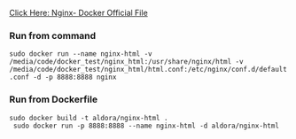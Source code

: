 [Click Here: Nginx- Docker Official File](https://hub.docker.com/_/nginx)

### Run from command
`sudo docker run --name nginx-html -v /media/code/docker_test/nginx_html:/usr/share/nginx/html -v /media/code/docker_test/nginx_html/html.conf:/etc/nginx/conf.d/default.conf -d -p 8888:8888 nginx`

### Run from Dockerfile
```
sudo docker build -t aldora/nginx-html .
 sudo docker run -p 8888:8888 --name nginx-html -d aldora/nginx-html
```